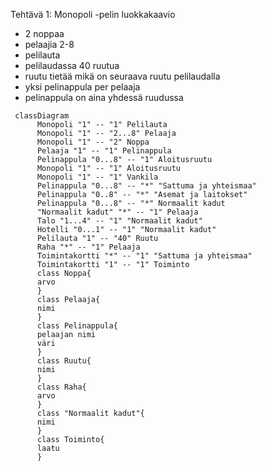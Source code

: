 Tehtävä 1: Monopoli -pelin luokkakaavio

- 2 noppaa
- pelaajia 2-8
- pelilauta
- pelilaudassa 40 ruutua
- ruutu tietää mikä on seuraava ruutu pelilaudalla
- yksi pelinappula per pelaaja
- pelinappula on aina yhdessä ruudussa

```mermaid
 classDiagram
      Monopoli "1" -- "1" Pelilauta
      Monopoli "1" -- "2...8" Pelaaja
      Monopoli "1" -- "2" Noppa
      Pelaaja "1" -- "1" Pelinappula
      Pelinappula "0...8" -- "1" Aloitusruutu
      Monopoli "1" -- "1" Aloitusruutu
      Monopoli "1" -- "1" Vankila
      Pelinappula "0...8" -- "*" "Sattuma ja yhteismaa"
      Pelinappula "0..8" -- "*" "Asemat ja laitokset"
      Pelinappula "0...8" -- "*" Normaalit kadut
      "Normaalit kadut" "*" -- "1" Pelaaja
      Talo "1...4" -- "1" "Normaalit kadut"
      Hotelli "0...1" -- "1" "Normaalit kadut"
      Pelilauta "1" -- "40" Ruutu
      Raha "*" -- "1" Pelaaja
      Toimintakortti "*" -- "1" "Sattuma ja yhteismaa"
      Toimintakortti "1" -- "1" Toiminto
      class Noppa{
      arvo
      }
      class Pelaaja{
      nimi
      }
      class Pelinappula{
      pelaajan nimi
      väri
      }
      class Ruutu{
      nimi
      }
      class Raha{
      arvo
      }
      class "Normaalit kadut"{
      nimi
      }
      class Toiminto{
      laatu
      }
      
```
